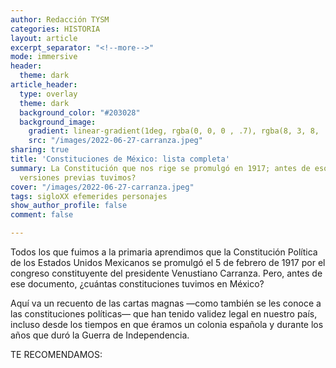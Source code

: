 ```yaml
---
author: Redacción TYSM
categories: HISTORIA
layout: article
excerpt_separator: "<!--more-->"
mode: immersive
header:
  theme: dark
article_header:
  type: overlay
  theme: dark
  background_color: "#203028"
  background_image:
    gradient: linear-gradient(1deg, rgba(0, 0, 0 , .7), rgba(8, 3, 8, .9))
    src: "/images/2022-06-27-carranza.jpeg"
sharing: true
title: 'Constituciones de México: lista completa'
summary: La Constitución que nos rige se promulgó en 1917; antes de eso, ¿cuántas
  versiones previas tuvimos?
cover: "/images/2022-06-27-carranza.jpeg"
tags: sigloXX efemerides personajes
show_author_profile: false
comment: false

---
```

Todos los que fuimos a la primaria aprendimos que la Constitución Política de los Estados Unidos Mexicanos se promulgó el 5 de febrero de 1917 por el congreso constituyente del presidente Venustiano Carranza. Pero, antes de ese documento, ¿cuántas constituciones tuvimos en México?

Aquí va un recuento de las cartas magnas —como también se les conoce a las constituciones políticas— que han tenido validez legal en nuestro país, incluso desde los tiempos en que éramos un colonia española y durante los años que duró la Guerra de Independencia.

TE RECOMENDAMOS:
